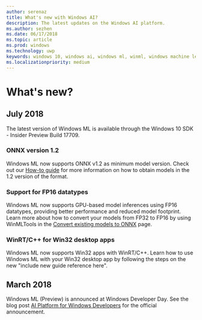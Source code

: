 ```yaml
---
author: serenaz
title: What's new with Windows AI?
description: The latest updates on the Windows AI platform.
ms.author: sezhen
ms.date: 06/17/2018
ms.topic: article
ms.prod: windows
ms.technology: uwp
keywords: windows 10, windows ai, windows ml, winml, windows machine learning
ms.localizationpriority: medium
---
```


# What's new?

## July 2018

The latest version of Windows ML is available through the Windows 10 SDK - Insider Preview Build 17709.

### ONNX version 1.2

Windows ML now supports ONNX v1.2 as minimum model version. Check out our [How-to guide](how-to.md) for more information on how to obtain models in the 1.2 version of the format.

### Support for FP16 datatypes

Windows ML now supports GPU-based model inferences using FP16 datatypes, providing better performance and reduced model footprint. Learn more about how to convert your models from FP32 to FP16 by using WinMLTools in the [Convert existing models to ONNX](winmltools.md#convert-to-fp16) page.

### WinRT/C++ for Win32 desktop apps

Windows ML now supports Win32 apps with WinRT/C++. Learn how to use Windows ML with your Win32 desktop app by following the steps on the new "include new guide reference here".

## March 2018

Windows ML (Preview) is announced at Windows Developer Day. See the blog post [AI Platform for Windows Developers](https://blogs.windows.com/buildingapps/2018/03/07/ai-platform-windows-developers) for the official announcement.